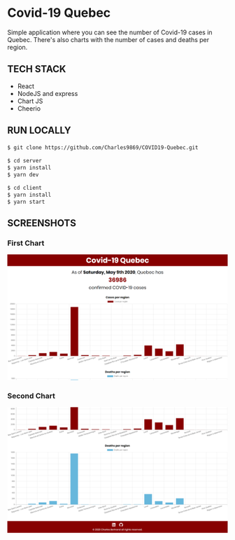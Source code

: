 # Covid-19 Quebec

Simple application where you can see the number of Covid-19 cases in Quebec. There's also charts with the number of cases and deaths per region.

## TECH STACK

- React
- NodeJS and express
- Chart JS
- Cheerio

## RUN LOCALLY
```
$ git clone https://github.com/Charles9869/COVID19-Quebec.git
```
```
$ cd server
$ yarn install
$ yarn dev
```
```
$ cd client
$ yarn install
$ yarn start
```
## SCREENSHOTS

### First Chart

![image](./screenshots/page1.png)

### Second Chart

![image](./screenshots/page2.png)
